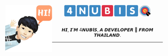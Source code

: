 <img align="left" src="https://raw.githubusercontent.com/4NUBlS/4NUBlS/master/assets/avatar_1.png" alt="4NUBlS" width="150" hight="150"/>
<div align="center">
    <img src="https://raw.githubusercontent.com/4NUBlS/4NUBlS/master/assets/4.png" alt="4"/>
    <img src="https://raw.githubusercontent.com/4NUBlS/4NUBlS/master/assets/N.png" alt="N"/>
    <img src="https://raw.githubusercontent.com/4NUBlS/4NUBlS/master/assets/U.png" alt="U"/>
    <img src="https://raw.githubusercontent.com/4NUBlS/4NUBlS/master/assets/B.png" alt="B"/>
    <img src="https://raw.githubusercontent.com/4NUBlS/4NUBlS/master/assets/I.png" alt="I"/>
    <img src="https://raw.githubusercontent.com/4NUBlS/4NUBlS/master/assets/S.png" alt="S"/>
    <img src="https://raw.githubusercontent.com/4NUBlS/4NUBlS/master/assets/BOW.png" alt="BOW"/>
    <br>
    <br>
    <p>𝙃𝙄, 𝙄'𝙈 4𝙉𝙐𝘽𝙡𝙎, 𝘼 𝘿𝙀𝙑𝙀𝙇𝙊𝙋𝙀𝙍 🚀 𝙁𝙍𝙊𝙈 𝙏𝙃𝘼𝙄𝙇𝘼𝙉𝘿.</p>
</div>

---